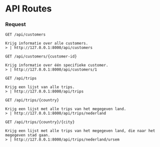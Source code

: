 # API Routes


### Request

`GET /api/customers`
	
    Krijg informatie over alle customers.
    > | http://127.0.0.1:8000/api/customers
    

`GET /api/customers/{customer-id}`

	Krijg informatie over één specifieke customer.
    > | http://127.0.0.1:8000/api/customers/1


`GET /api/trips`
	
    Krijg een lijst van alle trips.
    > | http://127.0.0.1:8000/api/trips
    
    
`GET /api/trips/{country}`
	
    Krijg een lijst met alle trips van het megegeven land.
    > | http://127.0.0.1:8000/api/trips/nederland
  
 
 `GET /api/trips/{country}/{city}`
	
    Krijg een lijst met alle trips van het megegeven land, die naar het megegeven stad gaan.
    > | http://127.0.0.1:8000/api/trips/nederland/ursem
  
